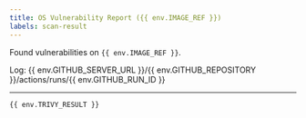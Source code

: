 ```yaml
---
title: OS Vulnerability Report ({{ env.IMAGE_REF }})
labels: scan-result
---
```


Found vulnerabilities on `{{ env.IMAGE_REF }}`.

Log: {{ env.GITHUB_SERVER_URL }}/{{ env.GITHUB_REPOSITORY }}/actions/runs/{{ env.GITHUB_RUN_ID }}

----

```
{{ env.TRIVY_RESULT }}
```